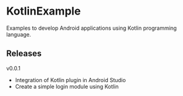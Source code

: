 # KotlinExample
Examples to develop Android applications using Kotlin programming language.


## Releases
v0.0.1
- Integration of Kotlin plugin in Android Studio
- Create a simple login module using Kotlin

